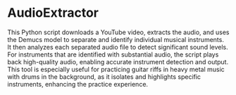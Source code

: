 # AudioExtractor

This Python script downloads a YouTube video, extracts the audio, and uses the Demucs model to separate and identify individual musical instruments. It then analyzes each separated audio file to detect significant sound levels. For instruments that are identified with substantial audio, the script plays back high-quality audio, enabling accurate instrument detection and output. This tool is especially useful for practicing guitar riffs in heavy metal music with drums in the background, as it isolates and highlights specific instruments, enhancing the practice experience.
